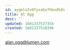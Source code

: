```yaml
---
id: ayqmlo2v0fysa6o7hbod5dn
title: Al Ogg
desc: ''
updated: 1681337537354
created: 1681337518396
---
```


alan.ogg@lumen.com
